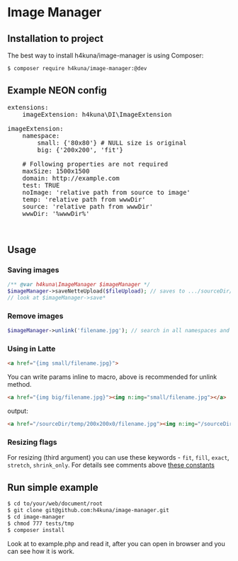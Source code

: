 Image Manager
=============

Installation to project
-----------------------
The best way to install h4kuna/image-manager is using Composer:
```sh
$ composer require h4kuna/image-manager:@dev
```

Example NEON config
-------------------
<pre>
extensions:
    imageExtension: h4kuna\DI\ImageExtension

imageExtension:
    namespace:
        small: {'80x80'} # NULL size is original
        big: {'200x200', 'fit'}

    # Following properties are not required
    maxSize: 1500x1500
    domain: http://example.com
    test: TRUE
    noImage: 'relative path from source to image'
    temp: 'relative path from wwwDir'
    source: 'relative path from wwwDir'
    wwwDir: '%wwwDir%'


</pre>

## Usage

### Saving images

```php
/** @var h4kuna\ImageManager $imageManager */
$imageManager->saveNetteUpload($fileUpload); // saves to .../sourceDir/filename.jpg
// look at $imageManager->save*
```

### Remove images
```php
$imageManager->unlink('filename.jpg'); // search in all namespaces and remove from temp
```

### Using in Latte

```html
<a href="{img small/filename.jpg}">
```

You can write params inline to macro, above is recommended for unlink method.
```html
<a href="{img big/filename.jpg}"><img n:img="small/filename.jpg"></a>
```

output:

```html
<a href="/sourceDir/temp/200x200x0/filename.jpg"><img n:img="/sourceDir/temp/80x80x0/filename.jpg"></a>
```

### Resizing flags

For resizing (third argument) you can use these keywords - `fit`, `fill`, `exact`, `stretch`, `shrink_only`. For details see comments above [these constants](http://api.nette.org/2.0/source-common.Image.php.html#105)



Run simple example
------------------
```sh
$ cd to/your/web/document/root
$ git clone git@github.com:h4kuna/image-manager.git
$ cd image-manager
$ chmod 777 tests/tmp
$ composer install
```

Look at to example.php and read it, after you can open in browser and you can see how it is work.
